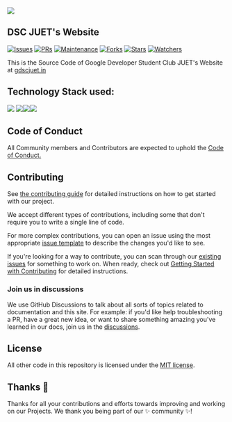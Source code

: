 <img align="center" src="https://github.com/GDSCJUET/GDSCJUET.github.io/blob/stable/assets/img_juet/gdsc_juet_hori.png"/>
<br>

## DSC JUET's Website

[![Issues](https://img.shields.io/github/issues/GDSCJUET/GDSCJUET.github.io)](https://github.com/GDSCJUET/GDSCJUET.github.io/issues)
[![PRs](https://img.shields.io/github/issues-pr/GDSCJUET/GDSCJUET.github.io)](https://github.com/GDSCJUET/GDSCJUET.github.io/pulls)
[![Maintenance](https://img.shields.io/maintenance/yes/2022?color=green&logo=github)](https://github.com/GDSCJUET/)
[![Forks](https://img.shields.io/github/forks/GDSCJUET/GDSCJUET.github.io?style=social)](https://github.com/GDSCJUET/GDSCJUET.github.io) 
[![Stars](https://img.shields.io/github/stars/GDSCJUET/GDSCJUET.github.io?style=social)](https://github.com/GDSCJUET/GDSCJUET.github.io) 
[![Watchers](https://img.shields.io/github/watchers/GDSCJUET/GDSCJUET.github.io?style=social)](https://github.com/GDSCJUET/GDSCJUET.github.io) 
<!-- [![Twitter Follow](https://img.shields.io/twitter/follow/dscjuet?style=social)](https://twitter.com/dscjuet) -->

This is the Source Code of Google Developer Student Club JUET's Website at [gdscjuet.in](https://gdscjuet.in)

## Technology Stack used:

<img src="https://img.shields.io/badge/html5%20-%23E34F26.svg?&style=for-the-badge&logo=html5&logoColor=white"/> <img src="https://img.shields.io/badge/css3%20-%231572B6.svg?&style=for-the-badge&logo=css3&logoColor=white"/><img src="https://img.shields.io/badge/javascript%20-%23323330.svg?&style=for-the-badge&logo=javascript&logoColor=%23F7DF1E"/><img src="https://img.shields.io/badge/github%20-%23121011.svg?&style=for-the-badge&logo=github&logoColor=white"/>

## Code of Conduct

All Community members and Contributors are expected to uphold the [Code of Conduct.](CODE_OF_CONDUCT.md)

## Contributing

See [the contributing guide](CONTRIBUTING.md) for detailed instructions on how to get started with our project. 

We accept different types of contributions, including some that don't require you to write a single line of code.


For more complex contributions, you can open an issue using the most appropriate [issue template](https://github.com/GDSCJUET/GDSCJUET.github.io/issues/new/choose) to describe the changes you'd like to see.

If you're looking for a way to contribute, you can scan through our [existing issues](https://github.com/GDSCJUET/GDSCJUET.github.io/issues) for something to work on. When ready, check out [Getting Started with Contributing](CONTRIBUTING.md) for detailed instructions.

### Join us in discussions

We use GitHub Discussions to talk about all sorts of topics related to documentation and this site. For example: if you'd like help troubleshooting a PR, have a great new idea, or want to share something amazing you've learned in our docs, join us in the [discussions](https://github.com/GDSCJUET/GDSCJUET.github.io/discussions).

## License

All other code in this repository is licensed under the [MIT license](LICENSE-CODE).

## Thanks :purple_heart:

Thanks for all your contributions and efforts towards improving and working on our Projects. We thank you being part of our :sparkles: community :sparkles:!
